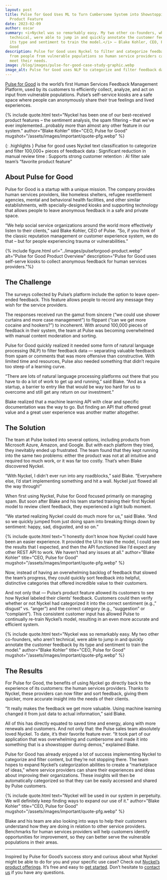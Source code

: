 ```yaml
---
layout: post
title: Pulse for Good Uses ML to Turn Cumbersome System into Showstopping
  Product Feature
date: 2023-02-09
author: oscar
summary: <i>Nyckel was so remarkably easy. My two other co-founders, who aren’t
  technical, were able to jump in and quickly annotate the customer feedback by
  its type and sentiment to train the model.</i> – Blake Kohler, CEO, Pulse for
  Good
description: Pulse for Good uses Nyckel to filter and categorize feedback
  from people from vulnerable populations so human service providers can better
  meet their needs.
image: /blog/images/pulse-for-good-case-study-graphic.webp
image_alt: Pulse for Good uses NLP to categorize and filter feedback data
---
```


[Pulse for Good](https://www.pulseforgood.com/) is the world’s first Human Services Feedback Management Platform, used by its customers to efficiently collect, analyze, and act on input from vulnerable populations. Pulse’s self-service kiosks are a safe space where people can anonymously share their true feelings and lived experiences.

{% include quote.html text="Nyckel has been one of our best-received product features – the sentiment analysis, the spam filtering – that we've ever implemented…probably more than almost any other feature in our system." author="Blake Kohler" title="CEO, Pulse for Good" mugshot="/assets/images/important/quote-pfg.webp" %}

{: .highlights }
Pulse for good uses Nyckel text classification to categorize and filter 100,000+ pieces of feedback data
: Significant reduction in manual review time
: Supports strong customer retention
: AI filter sale team’s “favorite product feature”


## About Pulse for Good

Pulse for Good is a startup with a unique mission. The company provides human services providers, like homeless shelters, refugee resettlement agencies, mental and behavioral health facilities, and other similar establishments, with specially-designed kiosks and supporting technology that allows people to leave anonymous feedback in a safe and private space.

“We help social service organizations around the world more effectively listen to their clients,” said Blake Kohler, CEO of Pulse. “So, if you think of the classic reputation management or customer experience system, we do that – but for people experiencing trauma or vulnerabilities.”

{% include figure.html url="../images/pulseforgood-product.webp" alt="Pulse for Good Product Overview" description="Pulse for Good uses self-serve kiosks to collect anonymous feedback for human services providers."%}

## The Challenge

The surveys collected by Pulse’s platform include the option to leave open-ended feedback. This feature allows people to record any message they wish for the service providers.

The responses received run the gamut from sincere (“we could use shower curtains and more case management”) to flippant (“can we get more cocaine and hookers?”) to incoherent. With around 100,000 pieces of feedback in their system, the team at Pulse was becoming overwhelmed with manual content moderation and sorting.

Pulse for Good quickly realized it needed some form of natural language processing (NLP) to filter feedback data — separating valuable feedback from spam or comments that was more offensive than constructive. With limited time and resources, Pulse also needed something that didn’t require too steep of a learning curve.

“There are lots of natural language processing platforms out there that you have to do a lot of work to get up and running,” said Blake. “And as a startup, a barrier to entry like that would be way too hard for us to overcome and still get any return on our investment.”

Blake realized that a machine learning API with clear and specific documentation was the way to go. But finding an API that offered great value and a great user experience was another matter altogether.

## The Solution

The team at Pulse looked into several options, including products from Microsoft Azure, Amazon, and Google. But with each platform they tried, they inevitably ended up frustrated. The team found that they kept running into the same two problems: either the product was not at all intuitive and required too much work, or it was far too costly. That’s when Blake discovered Nyckel.

“With Nyckel, I didn't ever run into any roadblocks,” said Blake. “Everywhere else, I’d start implementing something and hit a wall. Nyckel just flowed all the way through!”

When first using Nyckel, Pulse for Good focused primarily on managing spam. But soon after Blake and his team started training their first Nyckel model to review client feedback, they experienced a light bulb moment.

“We started realizing Nyckel could do much more for us,” said Blake. “And so we quickly jumped from just doing spam into breaking things down by sentiment: happy, sad, disgusted, and so on.”

{% include quote.html text="I honestly don’t know how Nyckel could have been an easier experience. It provided the UI to train the model, I could see the results that I expected, and then the API functioned like I’d expect any other REST API to work. We haven’t had any issues at all." author="Blake Kohler" title="CEO, Pulse for Good" mugshot="/assets/images/important/quote-pfg.webp" %}

Now, instead of having an overwhelming backlog of feedback that slowed the team’s progress, they could quickly sort feedback into helpful, distinctive categories that offered incredible value to their customers.

And not only that — Pulse’s product feature allowed its customers to see how Nyckel labeled their clients’ feedback. Customers could then verify whether or not Nyckel had categorized it into the correct sentiment (e.g.,” disgust” vs. “anger”) and the correct category (e.g., “suggestion” or “complaint”). This consistent customer input has allowed Pulse to continually re-train Nyckel’s model, resulting in an even more accurate and efficient system.

{% include quote.html text="Nyckel was so remarkably easy. My two other co-founders, who aren’t technical, were able to jump in and quickly annotate the customer feedback by its type and sentiment to train the model." author="Blake Kohler" title="CEO, Pulse for Good" mugshot="/assets/images/important/quote-pfg.webp" %}

## The Results

For Pulse for Good, the benefits of using Nyckel go directly back to the experience of its customers: the human services providers. Thanks to Nyckel, these providers can now filter and sort feedback, giving them quicker, more accurate insight into the needs of their clients.

“It really makes the feedback we get more valuable. Using machine learning changed it from just data to actual information,” said Blake.

All of this has directly equated to saved time and energy, along with more renewals and customers. And not only that: the Pulse sales team absolutely loved Nyckel. To date, it’s their favorite feature ever. “It took part of our application that was overwhelming and cumbersome and made it into something that is a showstopper during demos,” explained Blake.

Pulse for Good has already enjoyed a lot of success implementing Nyckel to categorize and filter content, but they’re not stopping there. The team hopes to expand Nyckel’s categorization abilities to create a “marketplace of ideas,” where service providers can share their experiences and ideas about improving their organizations. These insights will then be automatically categorized so that they can be easily accessed and shared by Pulse customers.

{% include quote.html text="Nyckel will be used in our system in perpetuity. We will definitely keep finding ways to expand our use of it." author="Blake Kohler" title="CEO, Pulse for Good" mugshot="/assets/images/important/quote-pfg.webp" %}

Blake and his team are also looking into ways to help their customers understand how they are doing in relation to other service providers. Benchmarks for human services providers will help customers identify opportunities for improvement, so they can better serve the vulnerable populations in their areas.

- - -

Inspired by Pulse for Good’s success story and curious about what Nyckel might be able to do for you and your specific use case? Check out [Nyckel’s product offerings](https://www.nyckel.com/product). It’s free and easy to [get started](https://www.nyckel.com/console). Don’t hesitate to [contact us](mailto:feedback@nyckel.com) if you have any questions.
